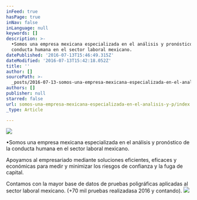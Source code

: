 ```yaml
---
inFeed: true
hasPage: true
inNav: false
inLanguage: null
keywords: []
description: >-
  •Somos una empresa mexicana especializada en el análisis y pronóstico de la
  conducta humana en el sector laboral mexicano.
datePublished: '2016-07-13T15:46:49.315Z'
dateModified: '2016-07-13T15:42:18.052Z'
title: ''
author: []
sourcePath: >-
  _posts/2016-07-13-somos-una-empresa-mexicana-especializada-en-el-analisis-y-p.md
authors: []
publisher: null
starred: false
url: somos-una-empresa-mexicana-especializada-en-el-analisis-y-p/index.html
_type: Article

---
```

![](https://the-grid-user-content.s3-us-west-2.amazonaws.com/723f7db3-5810-4564-a1e0-958348c3622f.jpg)

•Somos una empresa mexicana especializada en el análisis y pronóstico de la conducta humana en el sector laboral mexicano.

Apoyamos al empresariado mediante soluciones eficientes, eficaces y económicas para medir y minimizar los riesgos de confianza y la fuga de capital.

Contamos con la mayor base de datos de pruebas poligráficas aplicadas al sector laboral mexicano. (+70 mil pruebas realizadasa 2016 y contando).
![](https://the-grid-user-content.s3-us-west-2.amazonaws.com/92b6717c-3552-4409-91a4-7814486f03df.jpg)